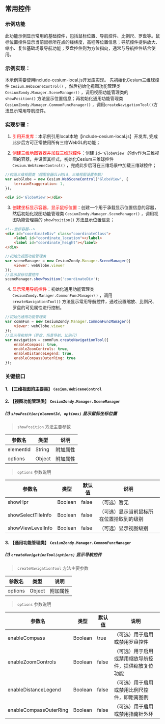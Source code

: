 ## 常用控件

### 示例功能

此功能示例显示常用的基础控件，包括鼠标位置、导航控件、比例尺、罗盘等。鼠标位置控件显示当前鼠标所在点的经纬度，高程等位置信息；导航控件提供放大、缩小、复位基础场景导航功能；罗盘控件则为方位指向，通常与导航控件结合使用。

### 示例实现：

本示例需要使用include-cesium-local.js开发库实现。
先初始化Cesium三维球控件 `Cesium.WebSceneControl()` ，然后初始化视图功能管理类 `CesiumZondy.Manager.SceneManager()` ，调用视图功能管理类的 `showPosition()` 方法显示位置信息；再初始化通用功能管理类`CesiumZondy.Manager.CommonFuncManager()` ，调用`createNavigationTool()`方法显示常用导航控件。

### 实现步骤：

1. <font color=red>引用开发库</font>：本示例引用local本地【include-cesium-local.js】开发库, 完成此步后方可正常使用所有三维WebGL的功能；

2. <font color=red>创建三维地图容器并加载三维球控件</font>：创建 `id='GlobeView'` 的div作为三维视图的容器，并设置其样式，初始化Cesium三维球控件 `Cesium.WebSceneControl()` ，完成此步后可在三维场景中加载三维球控件；

``` Javascript
//构造三维视图类（视图容器div的id，三维视图设置参数）
var webGlobe = new Cesium.WebSceneControl('GlobeView', {
    terrainExaggeration: 1,
});
```

``` html
<div id='GlobeView'></div>
```

3. <font color=red>创建坐标显示容器，显示鼠标位置</font>：创建一个用于承载显示位置信息的容器，然后初始化视图功能管理类 `CesiumZondy.Manager.SceneManager()` ，调用视图功能管理类的 `showPosition()` 方法显示位置信息；

``` html
<!--坐标容器-->
<div id="coordinateDiv" class="coordinateClass">
    <label id="coordinate_location"></label>
    <label id="coordinate_height"></label>
</div>
```

``` Javascript
//初始化视图功能管理类
var sceneManager = new CesiumZondy.Manager.SceneManager({
    viewer: webGlobe.viewer
});
//显示鼠标位置控件
sceneManager.showPosition('coordinateDiv');
```

4. <font color=red>显示常用导航控件</font>：初始化通用功能管理类`CesiumZondy.Manager.CommonFuncManager()` ，调用 `createNavigationTool()` 方法显示常用导航控件，通过设置缩放、比例尺、罗盘的可见属性进行控制。

``` Javascript
//初始化通用功能管理类
var commFun = new CesiumZondy.Manager.CommonFuncManager({
    viewer: webGlobe.viewer
});
//显示导航控件（罗盘、场景导航、比例尺）
var navigation = commFun.createNavigationTool({
    enableCompass: true,
    enableZoomControls: true,
    enableDistanceLegend: true,
    enableCompassOuterRing: true
});
```

### 关键接口

#### 1. 【三维视图的主要类】 `Cesium.WebSceneControl`

#### 2. 【视图功能管理类】 `CesiumZondy.Manager.SceneManager`

##### (1) `showPosition(elementId, options)` 显示鼠标坐标位置

> `showPosition` 方法主要参数

|参数名|类型|说明|
|-|-|-|
|elementId|String|附加属性|
|options|Object|附加属性|

> `options` 参数说明

|参数名|类型|默认值|说明|
|-|-|-|-|
|showHpr|Boolean|false|（可选）暂无|
|showSelectTileInfo|Boolean|false|（可选）显示当前鼠标所在位置拾取到的级别|
|showViewLevelInfo|Boolean|false|（可选）显示视图级别|

#### 3. 【通用功能管理类】 `CesiumZondy.Manager.CommonFuncManager`
##### (1) `createNavigationTool(options)` 显示导航控件
> `createNavigationTool` 方法主要参数

|参数名|类型|说明|
|-|-|-|
|options|Object|附加属性|

> `options` 参数说明

|参数名|类型|默认值|说明|
|-|-|-|-|
|enableCompass|Boolean|true|（可选）用于启用或禁用罗盘控件|
|enableZoomControls|Boolean|false|（可选）用于启用或禁用缩放导航控件，提供缩放复位功能|
|enableDistanceLegend|Boolean|false|（可选）用于启用或禁用比例尺控件，即距离图例|
|enableCompassOuterRing|Boolean|false|（可选）用于启用或禁用指南针外环|